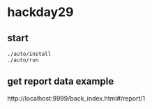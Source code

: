# hackday29
## start
```
./auto/install
./auto/run
```

## get report data example
http://localhost:9999/back_index.html#/report/1
